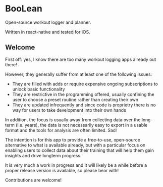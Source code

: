 # BooLean
Open-source workout logger and planner.

Written in react-native and tested for iOS.

## Welcome

First off: yes, I know there are too many workout logging apps already out there! 

However, they generally suffer from at least one of the following issues:
- They are filled with adds or require expensive ongoing subscriptions to unlock basic functionality
- They are restrictive in the programming offered, usually confining the user to choose a preset routine rather than creating their own
- They are updated infrequently and since code is proprietry there is no way for users to take development into their own hands

In addition, the focus is usually away from collecting data over the long-term (i.e. years), the data is not necessarily easy to export in a usable format and the tools for analysis are often limited. Sad! 

The intention is for this app to provide a free-to-use, open-source alternative to what is available already, but with a particular focus on enabling users to collect data about their training that will help them gain insights and drive longterm progress.

It is very much a work in progress and it will likely be a while before a proper release version is available, so please bear with! 

Contributions are welcome!
